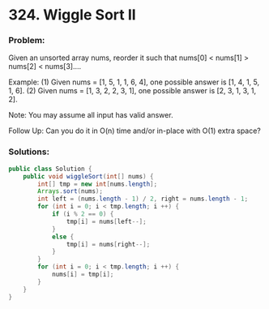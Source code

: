 # 324. Wiggle Sort II

### Problem:

Given an unsorted array nums, reorder it such that nums[0] < nums[1] > nums[2] < nums[3]....

Example:
(1) Given nums = [1, 5, 1, 1, 6, 4], one possible answer is [1, 4, 1, 5, 1, 6]. 
(2) Given nums = [1, 3, 2, 2, 3, 1], one possible answer is [2, 3, 1, 3, 1, 2].

Note:
You may assume all input has valid answer.

Follow Up:
Can you do it in O(n) time and/or in-place with O(1) extra space?

### Solutions:

```java
public class Solution {
    public void wiggleSort(int[] nums) {
        int[] tmp = new int[nums.length];
        Arrays.sort(nums);
        int left = (nums.length - 1) / 2, right = nums.length - 1;
        for (int i = 0; i < tmp.length; i ++) {
            if (i % 2 == 0) {
                tmp[i] = nums[left--];
            }
            else {
                tmp[i] = nums[right--];
            }
        }
        for (int i = 0; i < tmp.length; i ++) {
            nums[i] = tmp[i];
        }
    }
}
```

